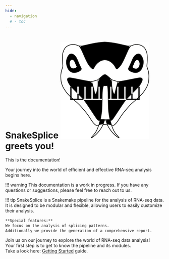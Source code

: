 ```yaml
---
hide:
  - navigation
  # - toc
---
```


# **SnakeSplice** ![SnakeSplice Logo](img/logo/with_eyes2_2.svg) greets you!

This is the documentation!

Your journey into the world of efficient and effective RNA-seq analysis begins here.

!!! warning
    This documentation is a work in progress. 
    If you have any questions or suggestions, please feel free to reach out to us.

!!! tip
    SnakeSplice is a Snakemake pipeline for the analysis of RNA-seq data.
    It is designed to be modular and flexible, allowing users to easily customize their analysis.

    **Special features:** 
    We focus on the analysis of splicing patterns.
    Additionally we provide the generation of a comprehensive report.

Join us on our journey to explore the world of RNA-seq data analysis!  
Your first step is to get to know the pipeline and its modules.  
Take a look here: [Getting Started](getting_started/installation.md) guide.

